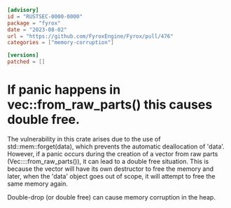```toml
[advisory]
id = "RUSTSEC-0000-0000"
package = "fyrox"
date = "2023-08-02"
url = "https://github.com/FyroxEngine/Fyrox/pull/476"
categories = ["memory-corruption"]

[versions]
patched = []
```

# If panic happens in vec::from_raw_parts() this causes double free.

The vulnerability in this crate arises due to the use of std::mem::forget(data), which prevents the automatic deallocation of 'data'. However, if a panic occurs during the creation of a vector from raw parts (Vec::<u8>::from_raw_parts()), it can lead to a double free situation. This is because the vector will have its own destructor to free the memory and later, when the 'data' object goes out of scope, it will attempt to free the same memory again.

Double-drop (or double free) can cause memory corruption in the heap.
